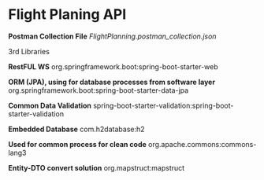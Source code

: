 # Flight Planing API

**Postman Collection File**
_FlightPlanning.postman_collection.json_

3rd Libraries

**RestFUL WS**
org.springframework.boot:spring-boot-starter-web

**ORM (JPA), using for database processes from software layer**
org.springframework.boot:spring-boot-starter-data-jpa

**Common Data Validation**
spring-boot-starter-validation:spring-boot-starter-validation

**Embedded Database**
com.h2database:h2

**Used for common process for clean code**
org.apache.commons:commons-lang3

**Entity-DTO convert solution**
org.mapstruct:mapstruct
